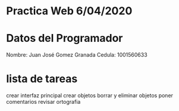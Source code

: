 # Practica Web 6/04/2020

# Datos del Programador 

Nombre: Juan José Gomez Granada 
Cedula: 1001560633



# lista de tareas 

crear interfaz principal
crear objetos
borrar y eliminar objetos
poner comentarios
revisar ortografia
